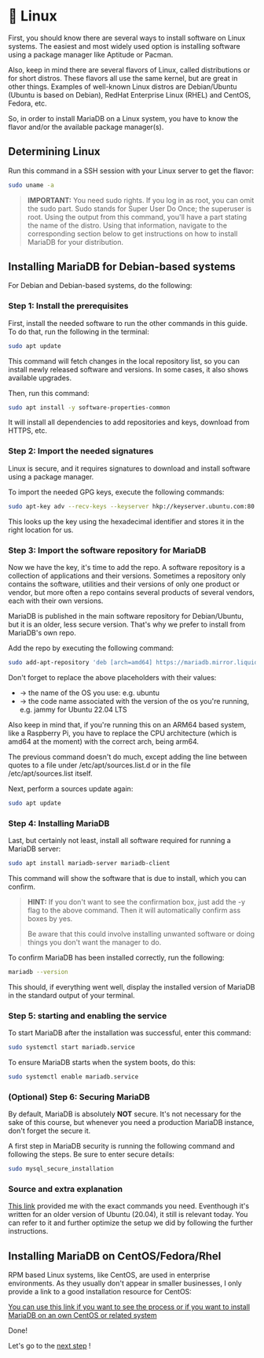 # 🐧 Linux

First, you should know there are several ways to install software on Linux systems. The easiest and most widely used option is installing software using a package manager like Aptitude or Pacman.

Also, keep in mind there are several flavors of Linux, called distributions or for short distros. These flavors all use the same kernel, but are great in other things. Examples of well-known Linux distros are Debian/Ubuntu (Ubuntu is based on Debian), RedHat Enterprise Linux (RHEL) and CentOS, Fedora, etc.

So, in order to install MariaDB on a Linux system, you have to know the flavor and/or the available package manager(s).

## Determining Linux

Run this command in a SSH session with your Linux server to get the flavor:

```bash
sudo uname -a
```

> **IMPORTANT:** You need sudo rights. If you log in as root, you can omit the sudo part. Sudo stands for Super User Do Once; the superuser is root.
Using the output from this command, you'll have a part stating the name of the distro. Using that information, navigate to the corresponding section below to get instructions on how to install MariaDB for your distribution.

## Installing MariaDB for Debian-based systems

For Debian and Debian-based systems, do the following:

### Step 1: Install the prerequisites

First, install the needed software to run the other commands in this guide. To do that, run the following in the terminal:

```bash
sudo apt update
```

This command will fetch changes in the local repository list, so you can install newly released software and versions. In some cases, it also shows available upgrades.

Then, run this command:

```bash
sudo apt install -y software-properties-common
```

It will install all dependencies to add repositories and keys, download from HTTPS, etc.

### Step 2: Import the needed signatures

Linux is secure, and it requires signatures to download and install software using a package manager.

To import the needed GPG keys, execute the following commands:

```bash
sudo apt-key adv --recv-keys --keyserver hkp://keyserver.ubuntu.com:80 0xF1656F24C74CD1D8
```

This looks up the key using the hexadecimal identifier and stores it in the right location for us.

### Step 3: Import the software repository for MariaDB

Now we have the key, it's time to add the repo. A software repository is a collection of applications and their versions. Sometimes a repository only contains the software, utilities and their versions of only one product or vendor, but more often a repo contains several products of several vendors, each with their own versions.

MariaDB is published in the main software repository for Debian/Ubuntu, but it is an older, less secure version. That's why we prefer to install from MariaDB's own repo.

Add the repo by executing the following command:

```bash
sudo add-apt-repository 'deb [arch=amd64] https://mariadb.mirror.liquidtelecom.com/repo/10.6/<os> <codename> main'
```

Don't forget to replace the above placeholders with their values:
- <os> &rarr; the name of the OS you use: e.g. ubuntu
- <codename> &rarr; the code name associated with the version of the os you're running, e.g. jammy for Ubuntu 22.04 LTS

Also keep in mind that, if you're running this on an ARM64 based system, like a Raspberry Pi, you have to replace the CPU architecture (which is amd64 at the moment) with the correct arch, being arm64.

The previous command doesn't do much, except adding the line between quotes to a file under /etc/apt/sources.list.d or in the file /etc/apt/sources.list itself.

Next, perform a sources update again:

```bash
sudo apt update
```

### Step 4: Installing MariaDB

Last, but certainly not least, install all software required for running a MariaDB server:

```bash
sudo apt install mariadb-server mariadb-client
```

This command will show the software that is due to install, which you can confirm.

> **HINT:** If you don't want to see the confirmation box, just add the -y flag to the above command. Then it will automatically confirm ass boxes by yes.
>
> Be aware that this could involve installing unwanted software or doing things you don't want the manager to do.


To confirm MariaDB has been installed correctly, run the following:

```bash
mariadb --version
```

This should, if everything went well, display the installed version of MariaDB in the standard output of your terminal.

### Step 5: starting and enabling the service

To start MariaDB after the installation was successful, enter this command:

```bash
sudo systemctl start mariadb.service
```

To ensure MariaDB starts when the system boots, do this:

```bash
sudo systemctl enable mariadb.service
```

### (Optional) Step 6: Securing MariaDB

By default, MariaDB is absolutely **NOT** secure. It's not necessary for the sake of this course, but whenever you need a production MariaDB instance, don't forget the secure it.

A first step in MariaDB security is running the following command and following the steps. Be sure to enter secure details:

```bash
sudo mysql_secure_installation
```

### Source and extra explanation

[This link](https://www.cherryservers.com/blog/how-to-install-and-start-using-mariadb-on-ubuntu-20-04) provided me with the exact commands you need. Eventhough it's written for an older version of Ubuntu (20.04), it still is relevant today. You can refer to it and further optimize the setup we did by following the further instructions.

## Installing MariaDB on CentOS/Fedora/Rhel

RPM based Linux systems, like CentOS, are used in enterprise environments. As they usually don't appear in smaller businesses, I only provide a link to a good installation resource for CentOS:

[You can use this link if you want to see the process or if you want to install MariaDB on an own CentOS or related system](https://www.fcgid.com/how-to-install-mariadb-10-5-on-centos-stream-9/)


Done!

Let's go to the [next step](../2.SQL/Basics.md) !